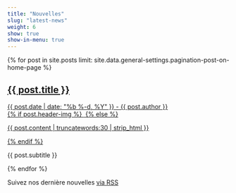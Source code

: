 ```yaml
---
title: "Nouvelles"
slug: "latest-news"
weight: 6
show: true
show-in-menu: true
---
```


<div class="row">
{% for post in site.posts limit: site.data.general-settings.pagination-post-on-home-page %}
    <div class="col-md-4 col-sm-6 portfolio-item">
        <a href="{{ post.url }}">
            <h2>{{ post.title }}</h2>
            <span class="post-meta">{{ post.date | date: "%b %-d, %Y" }} - {{ post.author }}</span>
            <div class="portfolio-hover">
                <div class="portfolio-hover-content">
                    <i class="fa fa-plus fa-3x"></i>
                </div>
            </div>
            {% if post.header-img %}
            <img src="{{ post.header-img | prepend: site.baseurl }}" class="img-responsive img-centered" alt="">
            {% else %}
                <p>{{ post.content | truncatewords:30 | strip_html }}</p>
            {% endif %}
        </a>
        <div class="portfolio-caption">
            <p class="text-muted">{{ post.subtitle }}</p>
        </div>
    </div>
{% endfor %}
</div>

<p class="rss-subscribe">Suivez nos dernière nouvelles <a href="{{ "/feed.xml" | prepend: site.baseurl }}">via RSS</a></p>
